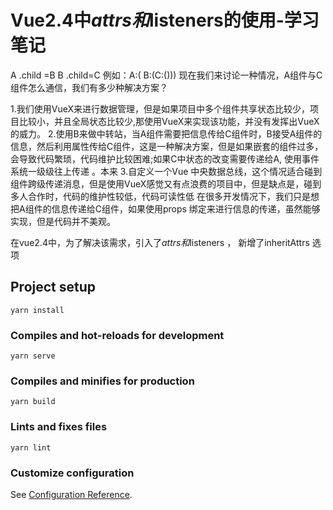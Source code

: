 # Vue2.4中$attrs和$listeners的使用-学习笔记

A
  .child =B
B
  .child=C
例如：A:( B:(C:()))
现在我们来讨论一种情况，A组件与C组件怎么通信，我们有多少种解决方案？

1.我们使用VueX来进行数据管理，但是如果项目中多个组件共享状态比较少，项目比较小，并且全局状态比较少,那使用VueX来实现该功能，并没有发挥出VueX的威力。
2.使用B来做中转站，当A组件需要把信息传给C组件时，B接受A组件的信息，然后利用属性传给C组件，这是一种解决方案，但是如果嵌套的组件过多，会导致代码繁琐，代码维护比较困难;如果C中状态的改变需要传递给A, 使用事件系统一级级往上传递 。本来
3.自定义一个Vue 中央数据总线，这个情况适合碰到组件跨级传递消息，但是使用VueX感觉又有点浪费的项目中，但是缺点是，碰到多人合作时，代码的维护性较低，代码可读性低
在很多开发情况下，我们只是想把A组件的信息传递给C组件，如果使用props 绑定来进行信息的传递，虽然能够实现，但是代码并不美观。

在vue2.4中，为了解决该需求，引入了$attrs 和$listeners ， 新增了inheritAttrs 选项

## Project setup
```
yarn install
```

### Compiles and hot-reloads for development
```
yarn serve
```

### Compiles and minifies for production
```
yarn build
```

### Lints and fixes files
```
yarn lint
```

### Customize configuration
See [Configuration Reference](https://cli.vuejs.org/config/).
